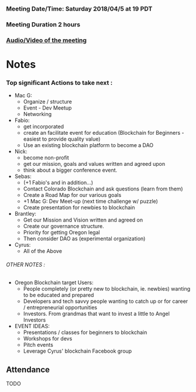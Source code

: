 ### Meeting Date/Time: Saturday 2018/04/5 at 19 PDT
### Meeting Duration 2 hours
### [Audio/Video of the meeting]()
# Notes
### Top significant Actions to take next :
* Mac G:
    * Organize / structure
    * Event - Dev Meetup
    * Networking
* Fabio:
    * get incorporated
    * create an facilitate event for education (Blockchain for Beginners - easiest to provide quality value)
    * Use an existing blockchain platform to become a DAO
* Nick:
    * become non-profit
    * get our mission, goals and values written and agreed upon
    * think about a bigger conference event.
* Sebas:
    * (+1 Fabio's and in addition...)
    * Contact Colorado Blockchain and ask questions (learn from them)
    * Create a Road Map for our various goals
    * +1 Mac G: Dev Meet-up (next time challenge w/ puzzle)
    * Create presentation for newbies to blockchain
* Brantley:
    * Get our Mission and Vision written and agreed on
    * Create our governance structure.
    * Priority for getting Oregon legal
    * Then consider DAO as (experimental organization)
* Cyrus:
    * All of the Above 	 

###### OTHER NOTES :
* Oregon Blockchain target Users:
    * People completely (or pretty new to blockchain, ie. newbies) wanting to be educated and prepared
    * Developers and tech savvy people wanting to catch up or for career / entrepreneurial opportunities
    * Investors.  From grandmas that want to invest a little to Angel Investors
* EVENT IDEAS:
    * Presentations / classes for beginners to blockchain
    * Workshops for devs
    * Pitch events
    * Leverage Cyrus' blockchain Facebook group

## Attendance
TODO
